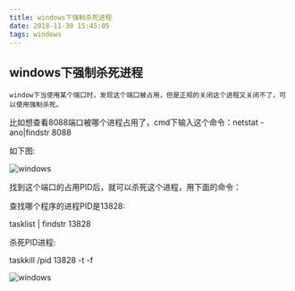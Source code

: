 ```yaml
---
title: windows下强制杀死进程
date: 2018-11-30 15:45:05
tags: windows
---
```

## windows下强制杀死进程
```
window下当使用某个端口时，发现这个端口被占用，但是正规的关闭这个进程又关闭不了，可以使用强制杀死。
```

<!-- more -->

比如想查看8088端口被哪个进程占用了，cmd下输入这个命令：netstat   -ano|findstr 8088

如下图:

![windows](/assets/images/tools/windows-001.png)


找到这个端口的占用PID后，就可以杀死这个进程，用下面的命令：

查找哪个程序的进程PID是13828:

tasklist | findstr 13828

杀死PID进程:

taskkill /pid 13828 -t -f

![windows](/assets/images/tools/windows-002.png)
